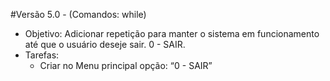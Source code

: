 #Versão 5.0 - (Comandos: while)
<ul>
    <li>Objetivo: Adicionar repetição para manter o sistema em funcionamento até que o usuário deseje sair. 0 - SAIR.</li>
    <li>Tarefas:
        <ul>
            <li>Criar no Menu principal opção: “0 - SAIR”</li>
        </ul>
    </li>
</ul>